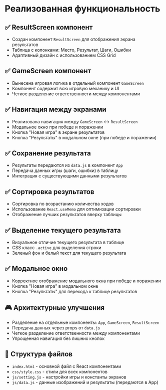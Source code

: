 # Реализованная функциональность

## ✅ ResultScreen компонент
- Создан компонент `ResultScreen` для отображения экрана результатов
- Таблица с колонками: Место, Результат, Шаги, Ошибки
- Адаптивный дизайн с использованием CSS Grid

## ✅ GameScreen компонент
- Вынесена игровая логика в отдельный компонент `GameScreen`
- Компонент содержит всю игровую механику и UI
- Четкое разделение ответственности между компонентами

## ✅ Навигация между экранами
- Реализована навигация между `GameScreen` ↔ `ResultScreen`
- Модальное окно при победе и поражении
- Кнопка "Новая игра" в экране результатов
- Кнопка "Результаты" в модальном окне (при победе и поражении)

## ✅ Сохранение результата
- Результаты передаются из `data.js` в компонент `App`
- Передача данных игры (шаги, ошибки) в таблицу
- Интеграция с существующими данными результатов

## ✅ Сортировка результатов
- Сортировка по возрастанию количества ходов
- Использование `React.useMemo` для оптимизации сортировки
- Отображение лучших результатов вверху таблицы

## ✅ Выделение текущего результата
- Визуальное отличие текущего результата в таблице
- CSS класс `.active` для выделения строки
- Зеленый фон и белый текст для текущего результата

## ✅ Модальное окно
- Корректное отображение модального окна при победе и поражении
- Кнопка "Новая игра" в модальном окне
- Кнопка "Результаты" для перехода к таблице результатов

## 🎮 Архитектурные улучшения
- Разделение на отдельные компоненты: `App`, `GameScreen`, `ResultScreen`
- Передача данных через props от `data.js`
- Четкое разделение ответственности между компонентами
- Упрощенная навигация без лишних кнопок

## 📁 Структура файлов
- `index.html` - основной файл с React компонентами
- `css/style.css` - стили для всех компонентов
- `js/setting.js` - настройки игры и константы экранов
- `js/data.js` - данные изображений и результаты (передаются в App) 